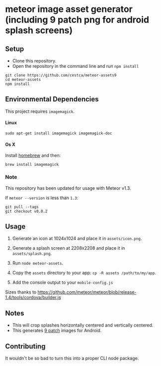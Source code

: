 # meteor image asset generator (including 9 patch png for android splash screens)

## Setup

- Clone this repository.
- Open the repository in the command line and run `npm install`

```
git clone https://github.com/cestca/meteor-assets9
cd meteor-assets
npm install
```

## Environmental Dependencies

This project requires `imagemagick`.

#### Linux

```
sudo apt-get install imagemagick imagemagick-doc
```

#### Os X

Install [homebrew](http://brew.sh/) and then:

```
brew install imagemagick
```

### Note

This repository has been updated for usage with Meteor v1.3.

If `meteor --version` is less than `1.3`:

```
git pull --tags
git checkout v0.0.2
``` 

## Usage

1. Generate an icon at 1024x1024 and place it in `assets/icon.png`.

2. Generate a splash screen at 2208x2208 and place it in `assets/splash.png`.

3. Run `node meteor-assets`.

4. Copy the `assets` directory to your app: `cp -R assets /path/to/my/app`.

5. Add the console output to your `mobile-config.js`

Sizes thanks to https://github.com/meteor/meteor/blob/release-1.4/tools/cordova/builder.js

## Notes

- This will crop splashes horizontally centered and vertically centered.
- This generates [9 patch](https://developer.android.com/guide/topics/graphics/2d-graphics.html#nine-patch) images for Android.

## Contributing

It wouldn't be so bad to turn this into a proper CLI node package.
